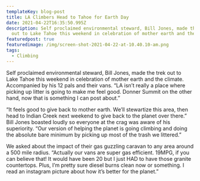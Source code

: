 ```yaml
---
templateKey: blog-post
title: LA Climbers Head to Tahoe for Earth Day
date: 2021-04-22T16:35:50.995Z
description: Self proclaimed environmental steward, Bill Jones, made the trek
  out to Lake Tahoe this weekend in celebration of mother earth and the climate.
featuredpost: true
featuredimage: /img/screen-shot-2021-04-22-at-10.40.10-am.png
tags:
  - Climbing
---
```

Self proclaimed environmental steward, Bill Jones, made the trek out to Lake Tahoe this weekend in celebration of mother earth and the climate. Accompanied by his 12 pals and their vans. “LA isn’t really a place where picking up litter is going to make me feel good. Donner Summit on the other hand, now that is something I can post about.”



“It feels good to give back to mother earth. We’ll stewartize this area, then head to Indian Creek next weekend to give back to the planet over there.” Bill Jones boasted loudly so everyone at the crag was aware of his superiority. “Our version of helping the planet is going climbing and doing the absolute bare minimum by picking up most of the trash we littered.”



We asked about the impact of their gas guzzling caravan to any area around a 500 mile radius. “Actually our vans are super gas efficient. 19MPG, if you can believe that! It would have been 20 but I just HAD to have those granite countertops. Plus, I’m pretty sure diesel burns clean now or something. I read an instagram picture about how it’s better for the planet.”